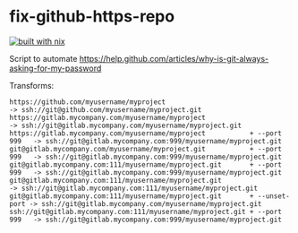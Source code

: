 # fix-github-https-repo

[![built with nix](https://builtwithnix.org/badge.svg)](https://builtwithnix.org)

Script to automate https://help.github.com/articles/why-is-git-always-asking-for-my-password

Transforms:

```
https://github.com/myusername/myproject                                    -> ssh://git@github.com/myusername/myproject.git
https://gitlab.mycompany.com/myusername/myproject                          -> ssh://git@gitlab.mycompany.com/myusername/myproject.git
https://gitlab.mycompany.com/myusername/myproject           + --port 999   -> ssh://git@gitlab.mycompany.com:999/myusername/myproject.git
git@gitlab.mycompany.com/myusername/myproject.git           + --port 999   -> ssh://git@gitlab.mycompany.com:999/myusername/myproject.git
git@gitlab.mycompany.com:111/myusername/myproject.git       + --port 999   -> ssh://git@gitlab.mycompany.com:999/myusername/myproject.git
git@gitlab.mycompany.com:111/myusername/myproject.git                      -> ssh://git@gitlab.mycompany.com:111/myusername/myproject.git
git@gitlab.mycompany.com:111/myusername/myproject.git       + --unset-port -> ssh://git@gitlab.mycompany.com/myusername/myproject.git
ssh://git@gitlab.mycompany.com:111/myusername/myproject.git + --port 999   -> ssh://git@gitlab.mycompany.com:999/myusername/myproject.git
```

